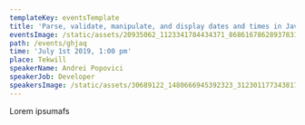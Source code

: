 ```yaml
---
templateKey: eventsTemplate
title: 'Parse, validate, manipulate, and display dates and times in JavaScript'
eventsImage: /static/assets/20935062_1123341784434371_8686167862893783118_o.jpg
path: /events/ghjaq
time: 'July 1st 2019, 1:00 pm'
place: Tekwill
speakerName: Andrei Popovici
speakerJob: Developer
speakersImage: /static/assets/30689122_1480666945392323_3123011773438174874_n.jpg
---
```

Lorem ipsumafs
